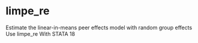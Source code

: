 # limpe_re
Estimate the linear-in-means peer effects model with random group effects Use limpe_re With STATA 18
